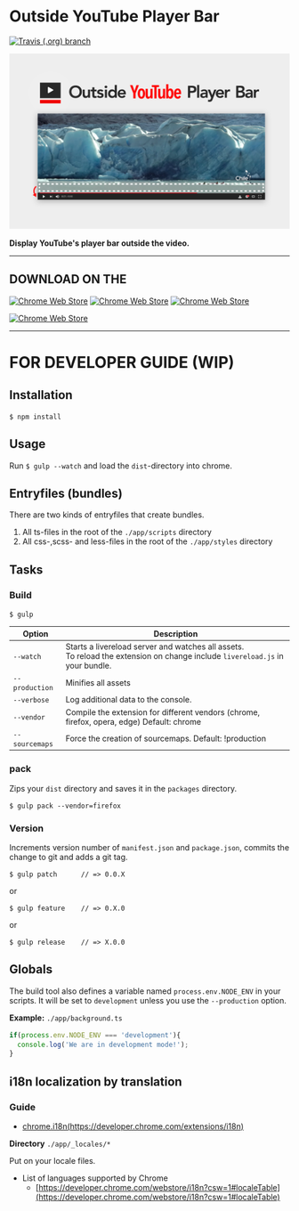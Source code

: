 # Outside YouTube Player Bar

[![Travis (.org) branch](https://img.shields.io/travis/1natsu172/Outside-YouTube-Player-Bar/master.svg?style=for-the-badge)](https://travis-ci.org/1natsu172/Outside-YouTube-Player-Bar)

![](https://raw.githubusercontent.com/1natsu172/Outside-YouTube-Player-Bar/master/promo/Screenshot_1280x800-hero.png)

**Display YouTube's player bar outside the video.**

---

## DOWNLOAD ON THE 

[![Chrome Web Store](https://img.shields.io/chrome-web-store/v/gmlbhbdkhnfhhmhdjopdbcfliajcafde.svg?style=for-the-badge)](https://chrome.google.com/webstore/detail/outside-youtube-player-ba/gmlbhbdkhnfhhmhdjopdbcfliajcafde)
[![Chrome Web Store](https://img.shields.io/chrome-web-store/users/gmlbhbdkhnfhhmhdjopdbcfliajcafde.svg?style=for-the-badge)](https://chrome.google.com/webstore/detail/outside-youtube-player-ba/gmlbhbdkhnfhhmhdjopdbcfliajcafde)
[![Chrome Web Store](https://img.shields.io/chrome-web-store/stars/gmlbhbdkhnfhhmhdjopdbcfliajcafde.svg?style=for-the-badge)](https://chrome.google.com/webstore/detail/outside-youtube-player-ba/gmlbhbdkhnfhhmhdjopdbcfliajcafde)

[![Chrome Web Store](https://user-images.githubusercontent.com/7282145/43436746-c0946722-94c0-11e8-8358-374820256ff1.png)](https://chrome.google.com/webstore/detail/outside-youtube-player-ba/gmlbhbdkhnfhhmhdjopdbcfliajcafde)

***

# FOR DEVELOPER GUIDE (WIP)

## Installation

	$ npm install

## Usage

Run `$ gulp --watch` and load the `dist`-directory into chrome.

## Entryfiles (bundles)

There are two kinds of entryfiles that create bundles.

1. All ts-files in the root of the `./app/scripts` directory
2. All css-,scss- and less-files in the root of the `./app/styles` directory

## Tasks

### Build

    $ gulp


| Option         | Description                                                                                                                                           |
|----------------|-------------------------------------------------------------------------------------------------------------------------------------------------------|
| `--watch`      | Starts a livereload server and watches all assets. <br>To reload the extension on change include `livereload.js` in your bundle.                      |
| `--production` | Minifies all assets                                                                                                                                   |
| `--verbose`    | Log additional data to the console.                                                                                                                   |
| `--vendor`     | Compile the extension for different vendors (chrome, firefox, opera, edge)  Default: chrome                                                                 |
| `--sourcemaps` | Force the creation of sourcemaps. Default: !production                                                                                                |


### pack

Zips your `dist` directory and saves it in the `packages` directory.

    $ gulp pack --vendor=firefox

### Version

Increments version number of `manifest.json` and `package.json`,
commits the change to git and adds a git tag.


    $ gulp patch      // => 0.0.X

or

    $ gulp feature    // => 0.X.0

or

    $ gulp release    // => X.0.0


## Globals

The build tool also defines a variable named `process.env.NODE_ENV` in your scripts. It will be set to `development` unless you use the `--production` option.


**Example:** `./app/background.ts`

```typescript
if(process.env.NODE_ENV === 'development'){
  console.log('We are in development mode!');
}
```

## i18n localization by translation

### Guide

* [chrome.i18n(https://developer.chrome.com/extensions/i18n)](https://developer.chrome.com/extensions/i18n)

**Directory** `./app/_locales/*`

Put on your locale files. 

* List of languages supported by Chrome
    * [https://developer.chrome.com/webstore/i18n?csw=1#localeTable](https://developer.chrome.com/webstore/i18n?csw=1#localeTable)
